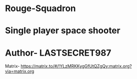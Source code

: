 # Rouge-Squadron
Single player space shooter
=
Author- LASTSECRET987
=
Matrix- https://matrix.to/#/!YLzMRKKygGfUtQZgQy:matrix.org?via=matrix.org
